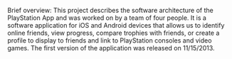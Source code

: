 Brief overview:
This project describes the software architecture of the PlayStation App and was worked on by a team of four people.
It is a software application for iOS and Android devices that allows us to identify online friends, view progress, 
compare trophies with friends, or create a profile to display to friends and link to PlayStation consoles and video games. 
The first version of the application was released on 11/15/2013.

